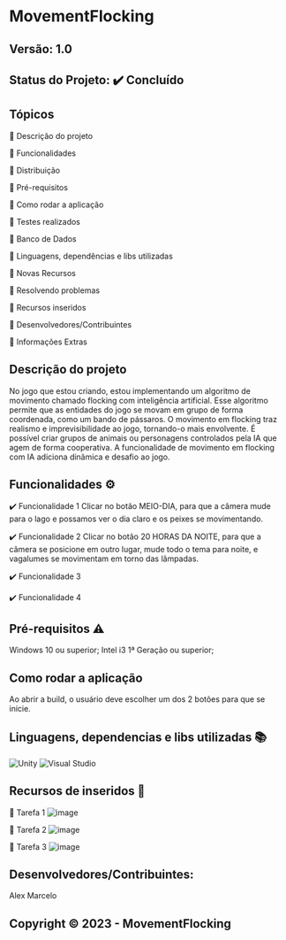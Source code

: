 # MovementFlocking
## Versão: 1.0 
## Status do Projeto: ✔️ Concluído

## Tópicos
🔹 Descrição do projeto 

🔹 Funcionalidades

🔹 Distribuição

🔹 Pré-requisitos

🔹 Como rodar a aplicação

🔹 Testes realizados

🔹 Banco de Dados

🔹 Linguagens, dependências e libs utilizadas

🔹 Novas Recursos

🔹 Resolvendo problemas

🔹 Recursos inseridos 

🔹 Desenvolvedores/Contribuintes

🔹 Informações Extras

## Descrição do projeto
No jogo que estou criando, estou implementando um algoritmo de movimento chamado flocking com inteligência artificial. Esse algoritmo permite que as entidades do jogo se movam em grupo de forma coordenada, como um bando de pássaros. O movimento em flocking traz realismo e imprevisibilidade ao jogo, tornando-o mais envolvente. É possível criar grupos de animais ou personagens controlados pela IA que agem de forma cooperativa. A funcionalidade de movimento em flocking com IA adiciona dinâmica e desafio ao jogo.

## Funcionalidades ⚙️
✔️ Funcionalidade 1
Clicar no botão MEIO-DIA, para que a câmera mude para o lago e possamos ver o dia claro e os peixes se movimentando.

✔️ Funcionalidade 2
Clicar no botão 20 HORAS DA NOITE, para que a câmera se posicione em outro lugar, mude todo o tema para noite, e vagalumes se movimentam em torno das lâmpadas.

✔️ Funcionalidade 3

✔️ Funcionalidade 4

## Pré-requisitos ⚠️    
Windows 10 ou superior;
Intel i3 1ª Geração ou superior;

## Como rodar a aplicação 
Ao abrir a build, o usuário deve escolher um dos 2 botões para que se inicie.

## Linguagens, dependencias e libs utilizadas 📚
![Unity](https://img.shields.io/badge/Unity-100000?style=for-the-badge&logo=unity&logoColor=white)
![Visual Studio](https://img.shields.io/badge/Visual_Studio-5C2D91?style=for-the-badge&logo=visual%20studio&logoColor=white)


## Recursos de inseridos 🧰
📝 Tarefa 1
![image](https://github.com/Aleexmarcelo/MovimentFlocking/assets/83593099/f026c757-05f9-4ae5-be8b-0bd432b87d4a)


📝 Tarefa 2
![image](https://github.com/Aleexmarcelo/MovimentFlocking/assets/83593099/9ac2102d-4eed-493a-86d9-afc64968fffa)



📝 Tarefa 3
![image](https://github.com/Aleexmarcelo/MovimentFlocking/assets/83593099/53dac656-ac82-49d2-be38-de2efc028397)



## Desenvolvedores/Contribuintes:
Alex Marcelo


## Copyright ©️ 2023 - MovementFlocking
